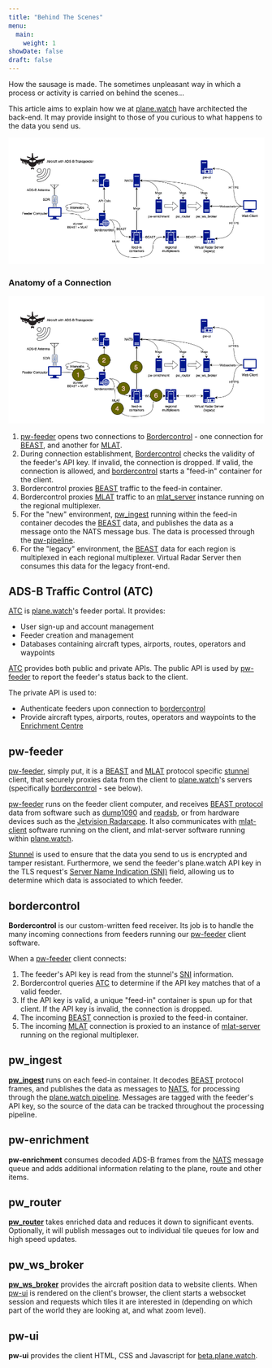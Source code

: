 ```yaml
---
title: "Behind The Scenes"
menu:
  main:
    weight: 1
showDate: false
draft: false
---
```

How the sausage is made. The sometimes unpleasant way in which a process or activity is carried on behind the scenes...

This article aims to explain how we at [plane.watch][plane.watch] have architected the back-end. It may provide insight to those of you curious to what happens to the data you send us.

![plane.watch back-end diagram](Architecture%20Overview.drawio.png)

### Anatomy of a Connection ###

![plane.watch feeder connection anatomy](Connection%20Anatomy.drawio.png)

1. [pw-feeder][pw-feeder] opens two connections to [Bordercontrol](#bordercontrol) - one connection for [BEAST][beast protocol], and another for [MLAT][mlat-client].
2. During connection establishment, [Bordercontrol](#bordercontrol) checks the validity of the feeder's API key. If invalid, the connection is dropped. If valid, the connection is allowed, and [bordercontrol](#bordercontrol) starts a "feed-in" container for the client.
3. Bordercontrol proxies [BEAST][beast protocol] traffic to the feed-in container.
4. Bordercontrol proxies [MLAT][mlat-client] traffic to an [mlat_server][mlat-server] instance running on the regional multiplexer.
5. For the "new" environment, [pw_ingest](#pw_ingest) running within the feed-in container decodes the [BEAST][beast protocol] data, and publishes the data as a message onto the NATS message bus. The data is processed through the [pw-pipeline][pw-pipeline].
6. For the "legacy" environment, the [BEAST][beast protocol] data for each region is multiplexed in each regional multiplexer. Virtual Radar Server then consumes this data for the legacy front-end.

## ADS-B Traffic Control (ATC) ##

[ATC][atc] is [plane.watch][plane.watch]'s feeder portal. It provides:

* User sign-up and account management
* Feeder creation and management
* Databases containing aircraft types, airports, routes, operators and waypoints

[ATC][atc] provides both public and private APIs. The public API is used by [pw-feeder](#pw-feeder) to report the feeder's status back to the client.

The private API is used to:

* Authenticate feeders upon connection to [bordercontrol](#bordercontrol)
* Provide aircraft types, airports, routes, operators and waypoints to the [Enrichment Centre](#pw-enrichment)

## pw-feeder ##

[pw-feeder][pw-feeder], simply put, it is a [BEAST][beast protocol] and [MLAT][mlat] protocol specific [stunnel][stunnel] client, that securely proxies data from the client to [plane.watch][plane.watch]'s servers (specifically [bordercontrol](#bordercontrol) - see below).

[pw-feeder][pw-feeder] runs on the feeder client computer, and receives [BEAST protocol][beast protocol] data from software such as [dump1090][dump1090] and [readsb][readsb], or from hardware devices such as the [Jetvision Radarcape][radarcape]. It also communicates with [mlat-client][mlat-client] software running on the client, and mlat-server software running within [plane.watch][plane.watch].

[Stunnel][stunnel] is used to ensure that the data you send to us is encrypted and tamper resistant. Furthermore, we send the feeder's plane.watch API key in the TLS request's [Server Name Indication (SNI)][sni] field, allowing us to determine which data is associated to which feeder.

## bordercontrol ##

**Bordercontrol** is our custom-written feed receiver. Its job is to handle the many incoming connections from feeders running our [pw-feeder][pw-feeder] client software.

When a [pw-feeder][pw-feeder] client connects:

1. The feeder's API key is read from the stunnel's [SNI][sni] information.
2. Bordercontrol queries [ATC](#ads-b-traffic-control-atc) to determine if the API key matches that of a valid feeder.
3. If the API key is valid, a unique "feed-in" container is spun up for that client. If the API key is invalid, the connection is dropped.
4. The incoming [BEAST][beast protocol] connection is proxied to the feed-in container.
5. The incoming [MLAT][mlat] connection is proxied to an instance of [mlat-server][mlat-server] running on the regional multiplexer.

## pw_ingest ##

[**pw_ingest**][pw-pipeline] runs on each feed-in container. It decodes [BEAST][beast protocol] protocol frames, and publishes the data as messages to [NATS][nats], for processing through the [plane.watch pipeline][pw-pipeline]. Messages are tagged with the feeder's API key, so the source of the data can be tracked throughout the processing pipeline.

## pw-enrichment ##

**pw-enrichment** consumes decoded ADS-B frames from the [NATS][nats] message queue and adds additional information relating to the plane, route and other items.

## pw_router ##

[**pw_router**][pw-pipeline] takes enriched data and reduces it down to significant events. Optionally, it will publish messages out to individual tile queues for low and high speed updates.

## pw_ws_broker ##

[**pw_ws_broker**][pw-pipeline] provides the aircraft position data to website clients. When [pw-ui](#pw-ui) is rendered on the client's browser, the client starts a websocket session and requests which tiles it are interested in (depending on which part of the world they are looking at, and what zoom level).

## pw-ui ##

**pw-ui** provides the client HTML, CSS and Javascript for [beta.plane.watch][beta].

<!-- links -->
[beast protocol]: https://github.com/firestuff/adsb-tools/blob/master/protocols/beast.md
[dump1090]: https://github.com/flightaware/dump1090 "dump1090"
[mlat]: https://www.icao.int/APAC/Documents/edocs/mlat_concept.pdf "Multilateration (MLAT)"
[plane.watch]: https://plane.watch "plane.watch website"
[pw-feeder]: https://github.com/plane-watch/pw-feeder "pw-feeder client software"
[radarcape]: https://jetvision.de/radarcape-ads-b-receiver/ "Jetvision Radarcape"
[readsb]: https://github.com/Mictronics/readsb-protobuf "readsb-protobuf"
[sni]: https://en.wikipedia.org/wiki/Server_Name_Indication "Server Name Indication"
[stunnel]: https://en.wikipedia.org/wiki/Stunnel "stunnel Wikipedia page"
[mlat-client]: https://github.com/mutability/mlat-client "mlat-client"
[mlat-server]: https://github.com/mutability/mlat-server "mlat-server"
[atc]: https://atc.plane.watch "ADS-B Traffic Control (ATC)"
[pw-pipeline]: https://github.com/plane-watch/pw-pipeline "Plane.Watch Pipeline"
[nats]: https://nats.io "NATS.io"
[beta]: https://beta.plane.watch "beta.plane.watch"